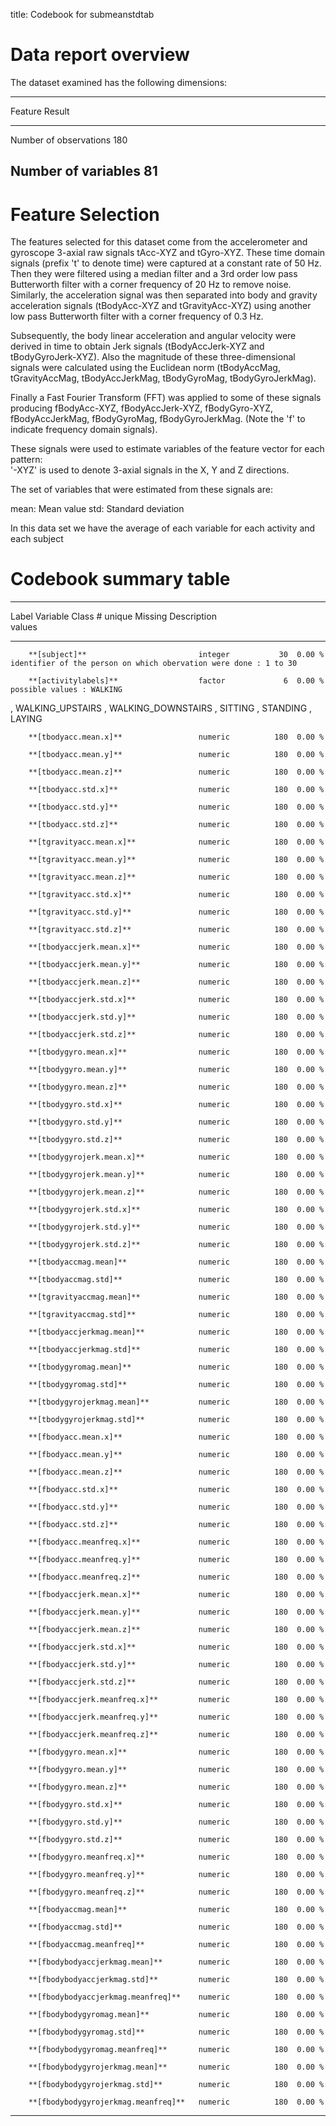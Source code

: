 
title: Codebook for submeanstdtab


# Data report overview
The dataset examined has the following dimensions:


---------------------------------
Feature                    Result
------------------------ --------
Number of observations        180

Number of variables            81
---------------------------------


Feature Selection 
=================

The features selected for this dataset come from the accelerometer and gyroscope 3-axial raw signals tAcc-XYZ and tGyro-XYZ. These time domain signals (prefix 't' to denote time) were captured at a constant rate of 50 Hz. Then they were filtered using a median filter and a 3rd order low pass Butterworth filter with a corner frequency of 20 Hz to remove noise. Similarly, the acceleration signal was then separated into body and gravity acceleration signals (tBodyAcc-XYZ and tGravityAcc-XYZ) using another low pass Butterworth filter with a corner frequency of 0.3 Hz. 

Subsequently, the body linear acceleration and angular velocity were derived in time to obtain Jerk signals (tBodyAccJerk-XYZ and tBodyGyroJerk-XYZ). Also the magnitude of these three-dimensional signals were calculated using the Euclidean norm (tBodyAccMag, tGravityAccMag, tBodyAccJerkMag, tBodyGyroMag, tBodyGyroJerkMag). 

Finally a Fast Fourier Transform (FFT) was applied to some of these signals producing fBodyAcc-XYZ, fBodyAccJerk-XYZ, fBodyGyro-XYZ, fBodyAccJerkMag, fBodyGyroMag, fBodyGyroJerkMag. (Note the 'f' to indicate frequency domain signals). 

These signals were used to estimate variables of the feature vector for each pattern:  
'-XYZ' is used to denote 3-axial signals in the X, Y and Z directions.


The set of variables that were estimated from these signals are: 

mean: Mean value
std: Standard deviation

In this data set we have the average of each variable for each activity and each subject

# Codebook summary table

------------------------------------------------------------------------------------------
Label   Variable                              Class       # unique  Missing  Description  
                                                            values                        
------- ------------------------------------- --------- ---------- --------- -------------
        **[subject]**                         integer           30  0.00 %   identifier of the person on which obervation were done : 1 to 30          

        **[activitylabels]**                  factor             6  0.00 %   possible values : WALKING
, WALKING_UPSTAIRS
, WALKING_DOWNSTAIRS
, SITTING
, STANDING
, LAYING
   

        **[tbodyacc.mean.x]**                 numeric          180  0.00 %                

        **[tbodyacc.mean.y]**                 numeric          180  0.00 %                

        **[tbodyacc.mean.z]**                 numeric          180  0.00 %                

        **[tbodyacc.std.x]**                  numeric          180  0.00 %                

        **[tbodyacc.std.y]**                  numeric          180  0.00 %                

        **[tbodyacc.std.z]**                  numeric          180  0.00 %                

        **[tgravityacc.mean.x]**              numeric          180  0.00 %                

        **[tgravityacc.mean.y]**              numeric          180  0.00 %                

        **[tgravityacc.mean.z]**              numeric          180  0.00 %                

        **[tgravityacc.std.x]**               numeric          180  0.00 %                

        **[tgravityacc.std.y]**               numeric          180  0.00 %                

        **[tgravityacc.std.z]**               numeric          180  0.00 %                

        **[tbodyaccjerk.mean.x]**             numeric          180  0.00 %                

        **[tbodyaccjerk.mean.y]**             numeric          180  0.00 %                

        **[tbodyaccjerk.mean.z]**             numeric          180  0.00 %                

        **[tbodyaccjerk.std.x]**              numeric          180  0.00 %                

        **[tbodyaccjerk.std.y]**              numeric          180  0.00 %                

        **[tbodyaccjerk.std.z]**              numeric          180  0.00 %                

        **[tbodygyro.mean.x]**                numeric          180  0.00 %                

        **[tbodygyro.mean.y]**                numeric          180  0.00 %                

        **[tbodygyro.mean.z]**                numeric          180  0.00 %                

        **[tbodygyro.std.x]**                 numeric          180  0.00 %                

        **[tbodygyro.std.y]**                 numeric          180  0.00 %                

        **[tbodygyro.std.z]**                 numeric          180  0.00 %                

        **[tbodygyrojerk.mean.x]**            numeric          180  0.00 %                

        **[tbodygyrojerk.mean.y]**            numeric          180  0.00 %                

        **[tbodygyrojerk.mean.z]**            numeric          180  0.00 %                

        **[tbodygyrojerk.std.x]**             numeric          180  0.00 %                

        **[tbodygyrojerk.std.y]**             numeric          180  0.00 %                

        **[tbodygyrojerk.std.z]**             numeric          180  0.00 %                

        **[tbodyaccmag.mean]**                numeric          180  0.00 %                

        **[tbodyaccmag.std]**                 numeric          180  0.00 %                

        **[tgravityaccmag.mean]**             numeric          180  0.00 %                

        **[tgravityaccmag.std]**              numeric          180  0.00 %                

        **[tbodyaccjerkmag.mean]**            numeric          180  0.00 %                

        **[tbodyaccjerkmag.std]**             numeric          180  0.00 %                

        **[tbodygyromag.mean]**               numeric          180  0.00 %                

        **[tbodygyromag.std]**                numeric          180  0.00 %                

        **[tbodygyrojerkmag.mean]**           numeric          180  0.00 %                

        **[tbodygyrojerkmag.std]**            numeric          180  0.00 %                

        **[fbodyacc.mean.x]**                 numeric          180  0.00 %                

        **[fbodyacc.mean.y]**                 numeric          180  0.00 %                

        **[fbodyacc.mean.z]**                 numeric          180  0.00 %                

        **[fbodyacc.std.x]**                  numeric          180  0.00 %                

        **[fbodyacc.std.y]**                  numeric          180  0.00 %                

        **[fbodyacc.std.z]**                  numeric          180  0.00 %                

        **[fbodyacc.meanfreq.x]**             numeric          180  0.00 %                

        **[fbodyacc.meanfreq.y]**             numeric          180  0.00 %                

        **[fbodyacc.meanfreq.z]**             numeric          180  0.00 %                

        **[fbodyaccjerk.mean.x]**             numeric          180  0.00 %                

        **[fbodyaccjerk.mean.y]**             numeric          180  0.00 %                

        **[fbodyaccjerk.mean.z]**             numeric          180  0.00 %                

        **[fbodyaccjerk.std.x]**              numeric          180  0.00 %                

        **[fbodyaccjerk.std.y]**              numeric          180  0.00 %                

        **[fbodyaccjerk.std.z]**              numeric          180  0.00 %                

        **[fbodyaccjerk.meanfreq.x]**         numeric          180  0.00 %                

        **[fbodyaccjerk.meanfreq.y]**         numeric          180  0.00 %                

        **[fbodyaccjerk.meanfreq.z]**         numeric          180  0.00 %                

        **[fbodygyro.mean.x]**                numeric          180  0.00 %                

        **[fbodygyro.mean.y]**                numeric          180  0.00 %                

        **[fbodygyro.mean.z]**                numeric          180  0.00 %                

        **[fbodygyro.std.x]**                 numeric          180  0.00 %                

        **[fbodygyro.std.y]**                 numeric          180  0.00 %                

        **[fbodygyro.std.z]**                 numeric          180  0.00 %                

        **[fbodygyro.meanfreq.x]**            numeric          180  0.00 %                

        **[fbodygyro.meanfreq.y]**            numeric          180  0.00 %                

        **[fbodygyro.meanfreq.z]**            numeric          180  0.00 %                

        **[fbodyaccmag.mean]**                numeric          180  0.00 %                

        **[fbodyaccmag.std]**                 numeric          180  0.00 %                

        **[fbodyaccmag.meanfreq]**            numeric          180  0.00 %                

        **[fbodybodyaccjerkmag.mean]**        numeric          180  0.00 %                

        **[fbodybodyaccjerkmag.std]**         numeric          180  0.00 %                

        **[fbodybodyaccjerkmag.meanfreq]**    numeric          180  0.00 %                

        **[fbodybodygyromag.mean]**           numeric          180  0.00 %                

        **[fbodybodygyromag.std]**            numeric          180  0.00 %                

        **[fbodybodygyromag.meanfreq]**       numeric          180  0.00 %                

        **[fbodybodygyrojerkmag.mean]**       numeric          180  0.00 %                

        **[fbodybodygyrojerkmag.std]**        numeric          180  0.00 %                

        **[fbodybodygyrojerkmag.meanfreq]**   numeric          180  0.00 %                
------------------------------------------------------------------------------------------



